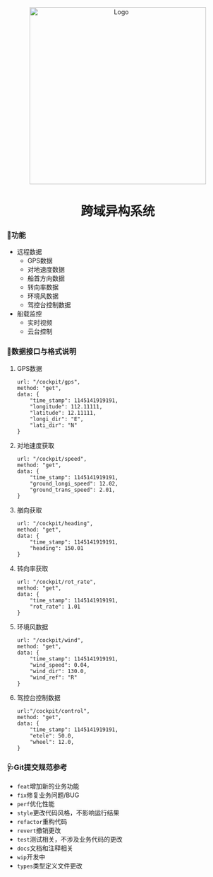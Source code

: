 <div align=center>
    <img src="https://s2.loli.net/2023/01/01/QqlxOoVwS9gjrLy.jpg" alt="Logo" width="400">
    <h1>跨域异构系统</h1>
</div>

### 🦆功能
- 远程数据
    - GPS数据
    - 对地速度数据
    - 船首方向数据
    - 转向率数据
    - 环境风数据
    - 驾控台控制数据
- 船载监控
    - 实时视频
    - 云台控制

### 🦐数据接口与格式说明
1. GPS数据
    ```
    url: "/cockpit/gps",
    method: "get",
    data: {
        "time_stamp": 1145141919191,
        "longitude": 112.11111,
        "latitude": 12.11111,
        "longi_dir": "E",
        "lati_dir": "N"
    }
    ```
2. 对地速度获取
    ```
    url: "/cockpit/speed",
    method: "get",
    data: {
        "time_stamp": 1145141919191,
        "ground_longi_speed": 12.02,
        "ground_trans_speed": 2.01,
    }
    ```
3. 艏向获取
    ```
    url: "/cockpit/heading",
    method: "get",
    data: {
        "time_stamp": 1145141919191,
        "heading": 150.01
    }
    ```
4. 转向率获取
    ```
    url: "/cockpit/rot_rate",
    method: "get",
    data: {
        "time_stamp": 1145141919191,
        "rot_rate": 1.01
    }
    ```
5. 环境风数据
    ```
    url: "/cockpit/wind",
    method: "get",
    data: {
        "time_stamp": 1145141919191,
        "wind_speed": 0.04,
        "wind_dir": 130.0,
        "wind_ref": "R"
    }
    ```
6. 驾控台控制数据
    ```
    url:"/cockpit/control",
    method: "get",
    data: {
        "time_stamp": 1145141919191,
        "etele": 50.0,
        "wheel": 12.0,
    }
    ```

### 🩺Git提交规范参考

- `feat`增加新的业务功能
- `fix`修复业务问题/BUG
- `perf`优化性能
- `style`更改代码风格，不影响运行结果
- `refactor`重构代码
- `revert`撤销更改
- `test`测试相关，不涉及业务代码的更改
- `docs`文档和注释相关
- `wip`开发中
- `types`类型定义文件更改